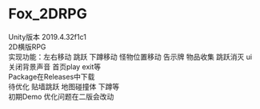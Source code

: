 # Fox_2DRPG
Unity版本 2019.4.32f1c1  
2D横版RPG  
实现功能：左右移动 跳跃 下蹲移动 怪物位置移动 告示牌 物品收集 跳跃消灭 ui 关闭背景声音 首页play exit等  
Package在Releases中下载  
待优化 贴墙跳跃 地图碰撞体 下蹲等  
初期Demo 优化问题在二版会改动  
